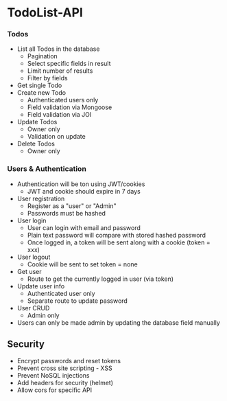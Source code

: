 # TodoList-API

### Todos
- List all Todos in the database
   * Pagination
   * Select specific fields in result
   * Limit number of results
   * Filter by fields
- Get single Todo
- Create new Todo
  * Authenticated users only
  * Field validation via Mongoose
  * Field validation via JOI
- Update Todos
  * Owner only
  * Validation on update
- Delete Todos
  * Owner only
  
### Users & Authentication
- Authentication will be ton using JWT/cookies
  * JWT and cookie should expire in 7 days
- User registration
  * Register as a "user" or "Admin"
  * Passwords must be hashed
- User login
  * User can login with email and password
  * Plain text password will compare with stored hashed password
  * Once logged in, a token will be sent along with a cookie (token = xxx)
- User logout
  * Cookie will be sent to set token = none
- Get user
  * Route to get the currently logged in user (via token)
- Update user info
  * Authenticated user only
  * Separate route to update password
- User CRUD
  * Admin only
- Users can only be made admin by updating the database field manually

## Security
- Encrypt passwords and reset tokens
- Prevent cross site scripting - XSS
- Prevent NoSQL injections
- Add headers for security (helmet)
- Allow cors for specific API
